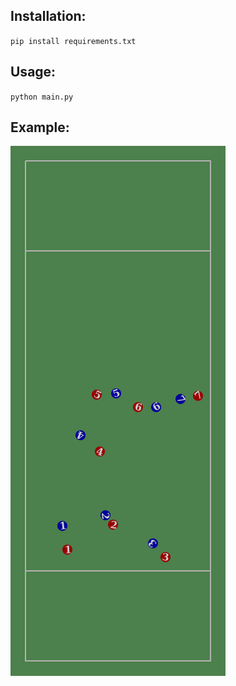 Installation:
---
`pip install requirements.txt`

Usage:
---
`python main.py`

Example:
---
![](media_out/temp.png)